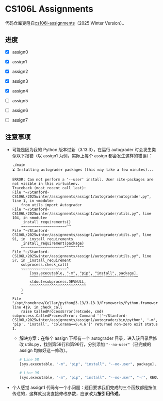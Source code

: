 # CS106L Assignments 

代码仓库克隆自[cs106l-assignments](https://github.com/cs106l/cs106l-assignments/tree/792f7c5b69479dbbd1002ba8fc1b55bc34b77187)（2025 Winter Version）。

## 进度

- [x] assign0
- [x] assign1
- [x] assign2
- [x] assign3
- [x] assign4
- [ ] assign5
- [ ] assign6
- [ ] assign7


## 注意事项

- 可能是因为我的 Python 版本过新（3.13.3），在运行 autograder 时会发生类似以下报错（以 assign1 为例，实际上每个 assign 都会发生这样的错误）：

    ```
    ./main          
    ⏳ Installing autograder packages (this may take a few minutes)...

    ERROR: Can not perform a '--user' install. User site-packages are not visible in this virtualenv.
    Traceback (most recent call last):
    File "~/Stanford-CS106L/2025winter/assignments/assign1/autograder/autograder.py", line 1, in <module>
        from utils import Autograder
    File "~/Stanford-CS106L/2025winter/assignments/assign1/autograder/utils.py", line 104, in <module>
        _install_requirements()
        ~~~~~~~~~~~~~~~~~~~~~^^
    File "~/Stanford-CS106L/2025winter/assignments/assign1/autograder/utils.py", line 91, in _install_requirements
        _install_requirement(package)
        ~~~~~~~~~~~~~~~~~~~~^^^^^^^^^
    File "~/Stanford-CS106L/2025winter/assignments/assign1/autograder/utils.py", line 57, in _install_requirement
        subprocess.check_call(
        ~~~~~~~~~~~~~~~~~~~~~^
            [sys.executable, "-m", "pip", "install", package],
            ^^^^^^^^^^^^^^^^^^^^^^^^^^^^^^^^^^^^^^^^^^^^^^^^^^
            stdout=subprocess.DEVNULL,
            ^^^^^^^^^^^^^^^^^^^^^^^^^^
        )
        ^
    File "/opt/homebrew/Cellar/python@3.13/3.13.3/Frameworks/Python.framework/Versions/3.13/lib/python3.13/subprocess.py", line 419, in check_call
        raise CalledProcessError(retcode, cmd)
    subprocess.CalledProcessError: Command '['~/Stanford-CS106L/2025winter/assignments/assign1/autograder/bin/python', '-m', 'pip', 'install', 'colorama==0.4.6']' returned non-zero exit status 1.
    ```

    - 解决方案：在每个 assign 下都有一个 autograder 目录，进入该目录后修改 utils.py，找到第58行和第96行，分别添加 `"--no-user"`（已完成的 assign 均做好这一修改）。

        ```py
        # Line 58
        [sys.executable, "-m", "pip", "install", "--no-user", package],

        # Line 96
        [sys.executable, "-m", "pip", "install", "--no-user", "-r", REQUIREMENTS],
        ```

- 个人感觉 assign1 代码有一个小问题：题目要求我们完成的三个函数都是按值传递的，这样就没发直接修改参数，应该改为**按引用传递**。

